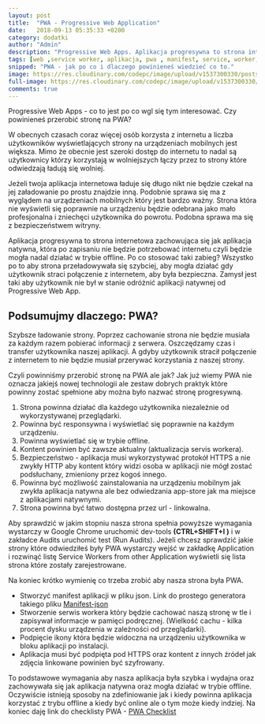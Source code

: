 ```yaml
---
layout: post
title:  "PWA - Progressive Web Application"
date:   2018-09-13 05:35:33 +0200
category: dodatki
author: "Admin"
description: "Progressive Web Apps. Aplikacja progresywna to strona internetowa zachowująca się jak aplikacja natywna"
tags: [web ,service worker, aplikacja, pwa , manifest, service, worker, icon, offline]
snipped: "PWA - jak po co i dlaczego powinieneś wiedzieć co to."
image: https://res.cloudinary.com/codepc/image/upload/v1537300330/posts/pwa/progressive-web-app-co-to-jest-codepc.pl.png
full-image: https://res.cloudinary.com/codepc/image/upload/v1537300330/posts/pwa/progressive-web-app-co-to-jest-post-img-wiekszy-codepc.pl.png
comments: true
---
```


Progressive Web Apps  - co to jest po co wgl się tym interesować. Czy powinieneś przerobić stronę na PWA?

W obecnych czasach coraz więcej osób korzysta z internetu a liczba użytkowników wyświetlających strony na urządzeniach mobilnych jest większa. Mimo że obecnie jest szeroki dostęp do internetu to nadal są użytkownicy którzy korzystają w wolniejszych łączy przez to strony które odwiedzają ładują się wolniej.

Jeżeli twoja aplikacja internetowa ładuje się długo nikt nie będzie czekał na jej załadowanie po prostu znajdzie inną. Podobnie sprawa się ma z wyglądem na urządzeniach mobilnych który jest bardzo ważny. Strona która nie wyświetli się poprawnie na urządzeniu będzie odebrana jako mało profesjonalna i zniechęci użytkownika do powrotu. Podobna sprawa ma się z bezpieczeństwem witryny.

Aplikacja progresywna to strona internetowa zachowująca się jak aplikacja natywna, która po zapisaniu nie będzie potrzebować internetu czyli będzie mogła nadal działać w trybie offline.
Po co stosować taki zabieg? Wszystko po to aby strona przeładowywała się szybciej, aby mogła działać gdy użytkownik straci połączenie z internetem, aby była bezpieczna.
Zamysł jest taki aby użytkownik nie był w stanie odróżnić aplikacji natywnej od Progressive Web App.

## Podsumujmy dlaczego: PWA?

Szybsze ładowanie strony. Poprzez cachowanie strona nie będzie musiała za każdym razem pobierać informacji z serwera.
Oszczędzamy czas i transfer użytkownika naszej aplikacji. A gdyby użytkownik stracił połączenie z internetem to nie będzie musiał przerywać korzystania z naszej strony.

Czyli powinniśmy przerobić stronę na PWA ale jak? Jak już wiemy PWA nie oznacza jakiejś nowej technologii ale zestaw dobrych praktyk które powinny zostać spełnione aby można było nazwać stronę progresywną.
1. Strona powinna działać dla każdego użytkownika niezależnie od wykorzystywanej przeglądarki.
2. Powinna być responsywna i wyświetlać się poprawnie na każdym urządzeniu.
3. Powinna wyświetlać się w trybie offline.
4. Kontent powinien być zawsze aktualny (aktualizacja servis workera).
5. Bezpieczeństwo - aplikacja musi wykorzystywać protokół HTTPS a nie zwykły HTTP aby kontent który widzi osoba w aplikacji nie mógł zostać podsłuchany, zmieniony przez kogoś innego.
6. Powinna być możliwość zainstalowania na urządzeniu mobilnym jak zwykła aplikacja natywna ale bez odwiedzania app-store jak ma miejsce z aplikacjami natywnymi.
7. Strona powinna być łatwo dostępna przez url - linkowalna.

Aby sprawdzić w jakim stopniu nasza strona spełnia powyższe wymagania wystarczy w Google Chrome uruchomić dev-tools <b>(CTRL+SHIFT+I )</b> i w zakładce Audits uruchomić test (Run Audits).
Jeżeli chcesz sprawdzić jakie strony które odwiedziłeś były PWA wystarczy wejść w zakładkę Application i rozwinąć listę Service Workers from other Application wyświetli się lista strona które zostały zarejestrowane. 

Na koniec krótko wymienię co trzeba zrobić aby nasza strona była PWA.
- Stworzyć manifest aplikacji w pliku json. Link do prostego generatora takiego pliku <a href="https://app-manifest.firebaseapp.com" > Manifest-json</a>
- Stworzenie serwis workera który będzie cachować naszą stronę w tle i zapisywał informacje w pamięci podręcznej. (Wielkość cachu - kilka procent dysku urządzenia w zależności od przeglądarki).
- Podpięcie ikony która będzie widoczna na urządzeniu użytkownika w bloku aplikacji po instalacji.
- Aplikacja musi być podpięta pod HTTPS oraz kontent z innych źródeł jak zdjęcia linkowane powinien być szyfrowany.


To podstawowe wymagania aby nasza aplikacja była szybka i wydajna oraz zachowywała się jak aplikacja natywna oraz mogła działać w trybie offline. Oczywiście istnieją sposoby na zdefiniowanie jak i kiedy powinna aplikacja korzystać z trybu offline a kiedy być online ale o tym może kiedy indziej.
Na koniec daję link do checklisty PWA - <a href="https://developers.google.com/web/progressive-web-apps/checklist" > PWA Checklist </a>




